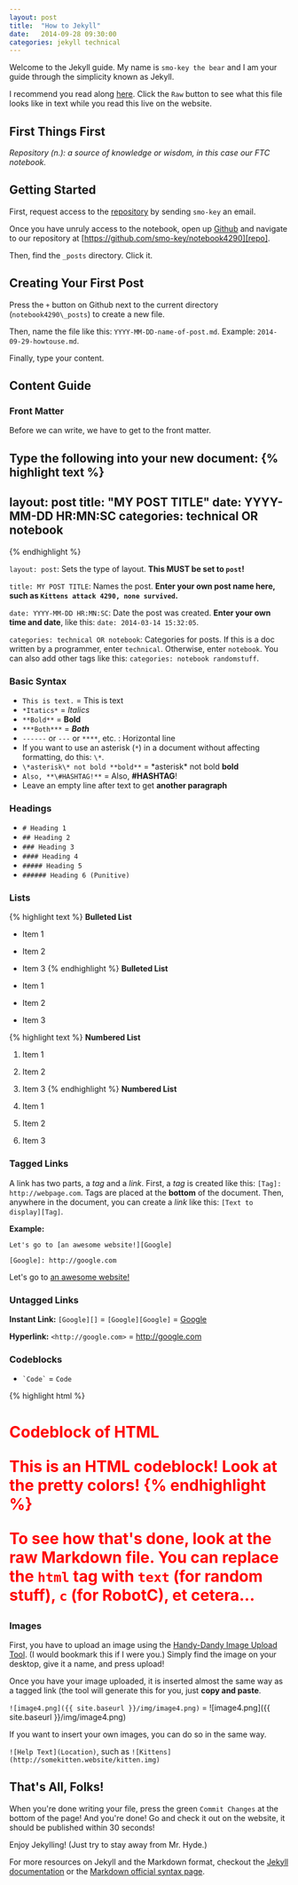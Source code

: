 ```yaml
---
layout: post
title:  "How to Jekyll"
date:   2014-09-28 09:30:00
categories: jekyll technical
---
```

Welcome to the Jekyll guide.  My name is `smo-key the bear` and I am your guide through the simplicity known as Jekyll.

I recommend you read along [here][thisfile].  Click the `Raw` button to see what this file looks like in text while you read this live on the website.

## First Things First

*Repository (n.): a source of knowledge or wisdom, in this case our FTC notebook.*

## Getting Started

First, request access to the [repository][repo] by sending `smo-key` an email.

Once you have unruly access to the notebook, open up [Github][github] and navigate to our repository at [https://github.com/smo-key/notebook4290][repo].

Then, find the `_posts` directory.  Click it.

## Creating Your First Post

Press the `+` button on Github next to the current directory (`notebook4290\_posts`) to create a new file.

Then, name the file like this: `YYYY-MM-DD-name-of-post.md`.  Example: `2014-09-29-howtouse.md`.

Finally, type your content.

## Content Guide

### Front Matter
Before we can write, we have to get to the front matter.

Type the following into your new document: 
{% highlight text %}
---
layout: post
title:  "MY POST TITLE"
date:   YYYY-MM-DD HR:MN:SC
categories: technical OR notebook
---
{% endhighlight %}

`layout: post`: Sets the type of layout.  **This MUST be set to `post`!**

`title: MY POST TITLE`: Names the post.  **Enter your own post name here, such as `Kittens attack 4290, none survived`.**

`date: YYYY-MM-DD HR:MN:SC`: Date the post was created.  **Enter your own time and date**, like this: `date: 2014-03-14 15:32:05`.

`categories: technical OR notebook`: Categories for posts.  If this is a doc written by a programmer, enter `technical`.  Otherwise, enter `notebook`.  You can also add other tags like this: `categories: notebook randomstuff`.

### Basic Syntax
- `This is text.` = This is text
- `*Itatics*` = *Italics*
- `**Bold**` = **Bold**
- `***Both***` = ***Both***
- `------` or `---` or `****`, etc. : Horizontal line
- If you want to use an asterisk (`*`) in a document without affecting formatting, do this: `\*`.
- `\*asterisk\* not bold **bold**` = \*asterisk\* not bold **bold**
- `Also, **\#HASHTAG!**` = Also, **\#HASHTAG**!
- Leave an empty line after text to get **another paragraph**

### Headings
- `# Heading 1`
- `## Heading 2`
- `### Heading 3`
- `#### Heading 4`
- `##### Heading 5`
- `###### Heading 6 (Punitive)`

### Lists
{% highlight text %}
**Bulleted List**

- Item 1
- Item 2
- Item 3
{% endhighlight %}
**Bulleted List**

- Item 1
- Item 2
- Item 3

{% highlight text %}
**Numbered List**

1. Item 1
2. Item 2
3. Item 3
{% endhighlight %}
**Numbered List**

1. Item 1
2. Item 2
3. Item 3

### Tagged Links

A link has two parts, a *tag* and a *link*.
First, a *tag* is created like this: `[Tag]: http://webpage.com`.  Tags are placed at the **bottom** of the document.
Then, anywhere in the document, you can create a *link* like this: `[Text to display][Tag]`.

**Example:**

`Let's go to [an awesome website!][Google]`

`[Google]: http://google.com`

Let's go to [an awesome website!][Google]

### Untagged Links

**Instant Link:** `[Google][]` = `[Google][Google]` = [Google][]

**Hyperlink:** `<http://google.com>` = <http://google.com>

### Codeblocks
- `` `Code` `` = `Code`

{% highlight html %}
<html>
<body>
<h1 style="color:#f00">Codeblock of HTML</p>
This is an HTML codeblock!  Look at the pretty colors!
</body>
</html>
{% endhighlight %}

To see how that's done, look at the raw Markdown file.  You can replace the `html` tag with `text` (for random stuff), `c` (for RobotC), et cetera...

### Images

First, you have to upload an image using the [Handy-Dandy Image Upload Tool][imagetool].  (I would bookmark this if I were you.)  Simply find the image on your desktop, give it a name, and press upload!

Once you have your image uploaded, it is inserted almost the same way as a tagged link (the tool will generate this for you, just **copy and paste**.

`![image4.png]({{ site.baseurl }}/img/image4.png)` = ![image4.png]({{ site.baseurl }}/img/image4.png)

If you want to insert your own images, you can do so in the same way.

`![Help Text](Location)`, such as `![Kittens](http://somekitten.website/kitten.img)`

## That's All, Folks!

When you're done writing your file, press the green `Commit Changes` at the bottom of the page!  And you're done!  Go and check it out on the website, it should be published within 30 seconds!

Enjoy Jekylling!  (Just try to stay away from Mr. Hyde.)

For more resources on Jekyll and the Markdown format, checkout the [Jekyll documentation][jekyll-docs] or the [Markdown official syntax page][markdown-docs].


[github]:      	 http://github.com
[repo]:        	 https://github.com/smo-key/notebook4290
[thisfile]:    	 https://github.com/smo-key/notebook4290/blob/master/_posts/2014-09-29-howtouse.md
[jekyll-docs]: 	 http://jekyllrb.com/docs/home/
[markdown-docs]: http://daringfireball.net/projects/markdown/syntax
[imagetool]:	 http://ehsandev.com/notebook/upload.html
[Google]:	 http://google.com
